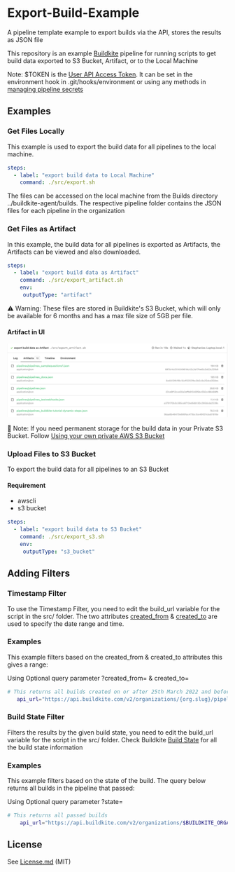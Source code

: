 # Export-Build-Example
A pipeline template example to export builds via the API, stores the results as JSON file

This repository is an example [Buildkite](https://buildkite.com/) pipeline for running scripts to get build data exported  to S3 Bucket, Artifact, or to the Local Machine 

Note: $TOKEN is the [User API Access Token](https://buildkite.com/user/api-access-tokens). It can be set in the environment hook in .git/hooks/environment or using any methods in [managing pipeline secrets](https://buildkite.com/docs/pipelines/secrets#main)

## Examples
### Get Files Locally
This example is used to export the build data for all pipelines to the local machine. 

```yml
steps:
  - label: "export build data to Local Machine"
    command: ./src/export.sh
```
The files can be accessed on the local machine from the Builds directory ../buildkite-agent/builds. The respective pipeline folder contains the JSON files for each pipeline in the organization

### Get Files as Artifact
In this example, the build data for all pipelines is exported as Artifacts, the Artifacts can be viewed and also downloaded. 
```yml
steps:
  - label: "export build data as Artifact"
    command: ./src/export_artifact.sh
    env:
     outputType: "artifact"
```
:warning: Warning: These files are stored in Buildkite's S3 Bucket, which will only be available for 6 months and has a max file size of 5GB per file. <br/>

#### Artifact in UI
![Screenshot of result in Buildkite User Interface](artifact.png)

:lantern: Note: If you need permanent storage for the build data in your Private S3 Bucket. Follow [Using your own private AWS S3 Bucket](https://buildkite.com/docs/agent/v3/cli-artifact#using-your-private-aws-s3-bucket)

### Upload Files to S3 Bucket
To  export the build data for all pipelines to an S3 Bucket

#### Requirement
* awscli 
* s3 bucket

```yml
steps:
  - label: "export build data to S3 Bucket"
    command: ./src/export_s3.sh
    env:
     outputType: "s3_bucket"
```

## Adding Filters
### Timestamp Filter
To use the Timestamp Filter, you need to edit the build_url variable for the script in the src/ folder. The two attributes [created_from](https://buildkite.com/docs/apis/rest-api/builds#list-all-builds) & [created_to](https://buildkite.com/docs/apis/rest-api/builds#list-all-builds) are used to specify the date range and time.

### Examples

This example filters based on the created_from & created_to attributes this gives a range: 

Using Optional query parameter ?created_from= & created_to=

```bash
# This returns all builds created on or after 25th March 2022 and before 28th March 2022
   api_url="https://api.buildkite.com/v2/organizations/{org.slug}/pipelines/{pipeline.slug}/builds?created_from=2022-03-25&created_to=2022-03-28" 
```

### Build State Filter
Filters the results by the given build state, you need to edit the build_url variable for the script in the src/ folder. Check Buildkite [Build State](https://buildkite.com/docs/pipelines/defining-steps#build-states) for all the build state information

### Examples
This example filters based on the state of the build. The query below returns all builds in the pipeline that passed:

Using Optional query parameter ?state=

```bash
# This returns all passed builds
    api_url="https://api.buildkite.com/v2/organizations/$BUILDKITE_ORGANIZATION_SLUG/pipelines/$slug/builds?state=passed"
```

## License

See [License.md](License.md) (MIT)


